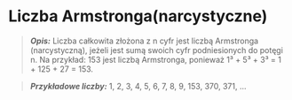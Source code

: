 # Liczba Armstronga(narcystyczne)
>___Opis:___ Liczba całkowita złożona z n cyfr jest liczbą Armstronga (narcystyczną), jeżeli jest sumą swoich cyfr podniesionych do potęgi n. Na przykład: 153 jest liczbą Armstronga, ponieważ 1³ + 5³ + 3³ = 1 + 125 + 27 = 153.

>___Przykładowe liczby:___ 1, 2, 3, 4, 5, 6, 7, 8, 9, 153, 370, 371, ...